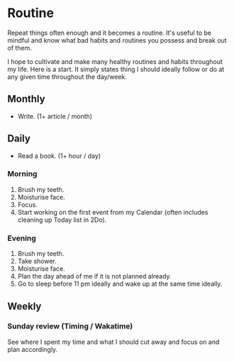 # Routine
Repeat things often enough and it becomes a routine. It's useful to be mindful and know what bad habits and routines you possess and break out of them.

I hope to cultivate and make many healthy routines and habits throughout my life. Here is a start. It simply states thing I should ideally follow or do at any given time throughout the day/week.

## Monthly
- Write. (1+ article / month)

## Daily
- Read a book. (1+ hour / day)

### Morning
1. Brush my teeth.
2. Moisturise face.
3. Focus.
4. Start working on the first event from my Calendar (often includes cleaning up Today list in 2Do).

### Evening
1. Brush my teeth.
2. Take shower.
3. Moisturise face.
4. Plan the day ahead of me if it is not planned already.
5. Go to sleep before 11 pm ideally and wake up at the same time ideally.

## Weekly
### Sunday review (Timing / Wakatime)
See where I spent my time and what I should cut away and focus on and plan accordingly.